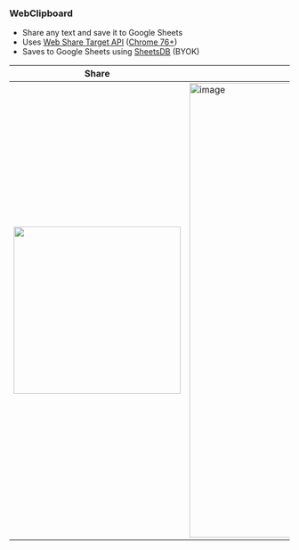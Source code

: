 ### WebClipboard

- Share any text and save it to Google Sheets
- Uses [Web Share Target API](https://developer.chrome.com/docs/capabilities/web-apis/web-share-target) ([Chrome 76+](https://developer.mozilla.org/en-US/docs/Web/Manifest/share_target#browser_compatibility))
- Saves to Google Sheets using [SheetsDB](https://sheetdb.io/) (BYOK)

|Share|Sheet|
|-|-|
| <img src="https://github.com/user-attachments/assets/c8b824a4-eb2f-4208-b65b-41d5ebcf3884" width="300"> | <img width="816" alt="image" src="https://github.com/user-attachments/assets/eda872b7-1c29-469d-a317-1eb3ca4c9509"> |
